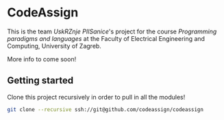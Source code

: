 CodeAssign
=====

This is the team *UskRZnje PIISanice*'s project for the course *Programming paradigms and languages* at the Faculty of Electrical Engineering and Computing, University of Zagreb.

More info to come soon!

Getting started
---------------

Clone this project recursively in order to pull in all the modules!

```sh
git clone --recursive ssh://git@github.com/codeassign/codeassign
```

